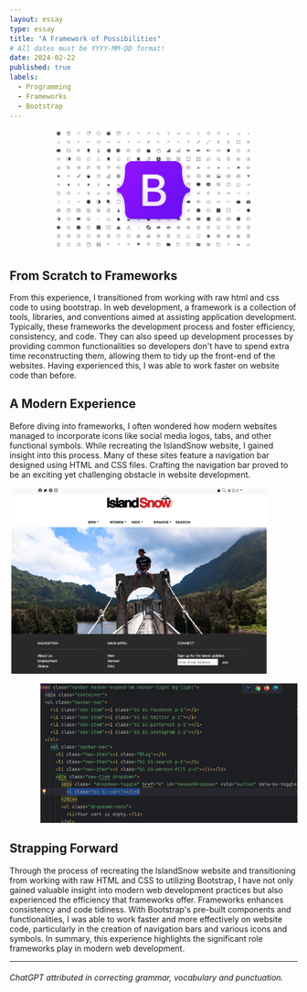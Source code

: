 ```yaml
---
layout: essay
type: essay
title: "A Framework of Possibilities"
# All dates must be YYYY-MM-DD format!
date: 2024-02-22
published: true
labels:
  - Programming
  - Frameworks
  - Bootstrap
---
```

<p align="center">
<img width="350px" class="img-fluid" src="../img/bootstrap.png">
</p>

## From Scratch to Frameworks
From this experience, I transitioned from working with raw html and css code to using bootstrap. In web development, a framework is a collection of tools, libraries, and conventions aimed at assisting application development. Typically, these frameworks the development process and foster efficiency, consistency, and code. They can also speed up development processes by providing common functionalities so developers don't have to spend extra time reconstructing them, allowing them to tidy up the front-end of the websites. Having experienced this, I was able to work faster on website code than before. 


## A Modern Experience
Before diving into frameworks, I often wondered how modern websites managed to incorporate icons like social media logos, tabs, and other functional symbols. While recreating the IslandSnow website, I gained insight into this process. Many of these sites feature a navigation bar designed using HTML and CSS files. Crafting the navigation bar proved to be an exciting yet challenging obstacle in website development.

<p align="left">
<img width="450px" class="img-fluid" src="../img/islandSnow.png">
</p>

<p align="right">
<img width="450px" class="img-fluid" src="../img/navbar1.png">
</p>

## Strapping Forward
Through the process of recreating the IslandSnow website and transitioning from working with raw HTML and CSS to utilizing Bootstrap, I have not only gained valuable insight into modern web development practices but also experienced the efficiency that frameworks offer. Frameworks enhances consistency and code tidiness. With Bootstrap's pre-built components and functionalities, I was able to work faster and more effectively on website code, particularly in the creation of navigation bars and various icons and symbols. In summary, this experience highlights the significant role frameworks play in modern web development.


<hr>

###### ChatGPT attributed in correcting grammar, vocabulary and punctuation.
